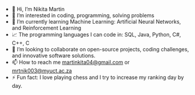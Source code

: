 - 👋 Hi, I’m Nikita Martin
- 👀 I’m interested in coding, programming, solving problems
- 🌱 I’m currently learning Machine Learning: Artificial Neural Networks, and Reinforcement Learning
- 📈 The programming languages I can code in: SQL, Java, Python, C#, C++, C
- 💞️ I’m looking to collaborate on open-source projects, coding challenges, and innovative software solutions.
- 📫 How to reach me martinkita04@gmail.com or mrtnik003@myuct.ac.za
- ⚡ Fun fact: I love playing chess and I try to increase my ranking day by day.

<!---
Kita-m17/Kita-m17 is a ✨ special ✨ repository because its `README.md` (this file) appears on your GitHub profile.
You can click the Preview link to take a look at your changes.
--->
